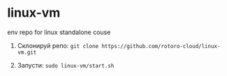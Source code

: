# linux-vm
env repo for linux standalone couse


1. Склонируй репо: `git clone https://github.com/rotoro-cloud/linux-vm.git`

2. Запусти: `sudo linux-vm/start.sh`
